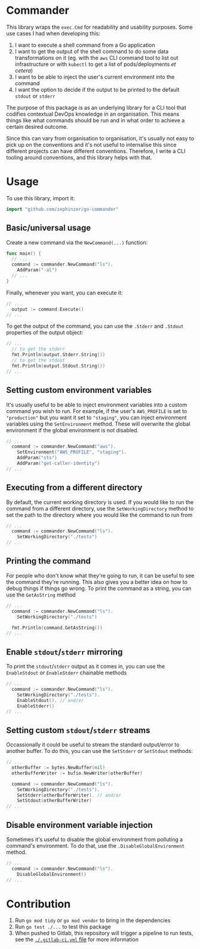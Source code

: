 # Commander

This library wraps the `exec.Cmd` for readability and usability purposes. Some use cases I had when developing this:

1. I want to execute a shell command from a Go application
2. I want to get the output of the shell command to do some data transformations on it (eg. with the `aws` CLI command tool to list out infrastructure or with `kubectl` to get a list of pods/deployments *et cetera*)
3. I want to be able to inject the user's current environment into the command
4. I want the option to decide if the output to be printed to the default `stdout` or `stderr`

The purpose of this package is as an underlying library for a CLI tool that codifies contextual DevOps knowledge in an organisation. This means things like what commands should be run and in what order to achieve a certain desired outcome.

Since this can vary from organisation to organisation, it's usually not easy to pick up on the conventions and it's not useful to internalise this since different projects can have different conventions. Therefore, I write a CLI tooling around conventions, and this library helps with that.

# Usage

To use this library, import it:

```go
import "github.com/zephinzer/go-commander"
```

## Basic/universal usage

Create a new command via the `NewCommand(...)` function:

```go
func main() {
  // ...
  command := commander.NewCommand("ls").
    AddParam("-al")
  // ...
}
```

Finally, whenever you want, you can execute it:

```go
// ...
  output := command.Execute()
// ...
```

To get the output of the command, you can use the `.Stderr` and `.Stdout` properties of the output object:

```go
// ...
  // to get the stderr
  fmt.Println(output.Stderr.String())
  // to get the stdout
  fmt.Println(output.Stdout.String())
// ...
```

## Setting custom environment variables

It's usually useful to be able to inject environment variables into a custom command you wish to run. For example, if the user's `AWS_PROFILE` is set to `"production"` but you want it set to `"staging"`, you can inject environment variables using the `SetEnvironment` method. These will overwrite the global environment if the global environment is not disabled.

```go
// ...
  command := commander.NewCommand("aws").
    SetEnvironment("AWS_PROFILE", "staging").
    AddParam("sts")
    AddParam("get-caller-identity")
// ...
```

## Executing from a different directory

By default, the current working directory is used. If you would like to run the command from a different directory, use the `SetWorkingDirectory` method to set the path to the directory where you would like the command to run from

```go
// ...
  command := commander.NewCommand("ls").
    SetWorkingDirectory("./tests")
// ...
```

## Printing the command

For people who don't know what they're going to run, it can be useful to see the command they're running. This also gives you a better idea on how to debug things if things go wrong. To print the command as a string, you can use the `GetAsString` method

```go
// ...
  command := commander.NewCommand("ls").
    SetWorkingDirectory("./tests")

  fmt.Println(command.GetAsString())
// ...
```

## Enable `stdout`/`stderr` mirroring

To print the `stdout`/`stderr` output as it comes in, you can use the `EnableStdout` or `EnableStderr` chainable methods

```go
// ...
  command := commander.NewCommand("ls").
    SetWorkingDirectory("./tests").
    EnableStdout(). // and/or
    EnableStderr()
// ...
```

## Setting custom `stdout`/`stderr` streams

Occassionally it could be useful to stream the standard output/error to another buffer. To do this, you can use the `SetStderr` or `SetStdout` methods:

```go
// ...
  otherBuffer := bytes.NewBuffer(nil)
  otherBufferWriter := bufio.NewWriter(otherBuffer)

  command := commander.NewCommand("ls").
    SetWorkingDirectory("./tests").
    SetStderr(otherBufferWriter). // and/or
    SetStdout(otherBufferWriter)
// ...
```

## Disable environment variable injection

Sometimes it's useful to disable the global environment from polluting a command's environment. To do that, use the `.DisableGlobalEnvironment` method.

```go
// ...
  command := commander.NewCommand("ls").
    DisableGlobalEnvironment()
// ...
```

# Contribution

1. Run `go mod tidy` or `go mod vendor` to bring in the dependencies
2. Run `go test ./...` to test this package
3. When pushed to Gitlab, this repository will trigger a pipeline to run tests, see the [`./.gitlab-ci.yml` file](./.gitlab-ci.yml) for more information

